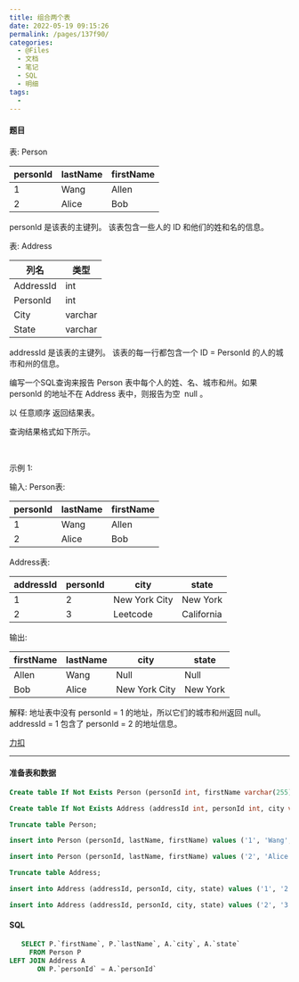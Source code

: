 ```yaml
---
title: 组合两个表
date: 2022-05-19 09:15:26
permalink: /pages/137f90/
categories:
  - @Files
  - 文档
  - 笔记
  - SQL
  - 明细
tags:
  - 
---
```

#### 题目

表: Person

| personId | lastName | firstName |
| -------- | -------- | --------- |
| 1        | Wang     | Allen     |
| 2        | Alice    | Bob       |

personId 是该表的主键列。
该表包含一些人的 ID 和他们的姓和名的信息。
 

表: Address

| 列名      | 类型    |
| --------- | ------- |
| AddressId | int     |
| PersonId  | int     |
| City      | varchar |
| State     | varchar |
addressId 是该表的主键列。
该表的每一行都包含一个 ID = PersonId 的人的城市和州的信息。
 

编写一个SQL查询来报告 Person 表中每个人的姓、名、城市和州。如果 personId 的地址不在 Address 表中，则报告为空  null 。

以 任意顺序 返回结果表。

查询结果格式如下所示。

 

示例 1:

输入: 
Person表:

| personId | lastName | firstName |
| -------- | -------- | --------- |
| 1        | Wang     | Allen     |
| 2        | Alice    | Bob       |

Address表:

| addressId | personId | city          | state      |
| --------- | -------- | ------------- | ---------- |
| 1         | 2        | New York City | New York   |
| 2         | 3        | Leetcode      | California |

输出: 

| firstName | lastName | city          | state    |
| --------- | -------- | ------------- | -------- |
| Allen     | Wang     | Null          | Null     |
| Bob       | Alice    | New York City | New York |

解释: 
地址表中没有 personId = 1 的地址，所以它们的城市和州返回 null。
addressId = 1 包含了 personId = 2 的地址信息。

[力扣](https://leetcode.cn/problems/combine-two-tables)

---
#### 准备表和数据

```sql
Create table If Not Exists Person (personId int, firstName varchar(255), lastName varchar(255));

Create table If Not Exists Address (addressId int, personId int, city varchar(255), state varchar(255));

Truncate table Person;

insert into Person (personId, lastName, firstName) values ('1', 'Wang', 'Allen');

insert into Person (personId, lastName, firstName) values ('2', 'Alice', 'Bob');

Truncate table Address;

insert into Address (addressId, personId, city, state) values ('1', '2', 'New York City', 'New York');

insert into Address (addressId, personId, city, state) values ('2', '3', 'Leetcode', 'California');
```

#### SQL

```sql
   SELECT P.`firstName`, P.`lastName`, A.`city`, A.`state`
     FROM Person P
LEFT JOIN Address A
       ON P.`personId` = A.`personId`
```